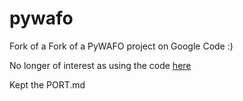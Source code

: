 pywafo
======

Fork of a Fork of a PyWAFO project on Google Code :) 

No longer of interest as using the code [here](https://github.com/wafo-project/pywafo)

Kept the PORT.md
